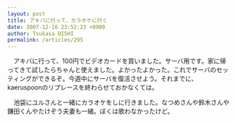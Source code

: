 ```yaml
---
layout: post
title: アキバに行って、カラオケに行く
date: 2007-12-16 23:52:23 +0900
author: Tsukasa OISHI
permalink: /articles/295
---
```



　アキバに行って、100円でビデオカードを買いました。サーバ用です。家に帰ってきて試したらちゃんと使えました。よかったよかった。これでサーバのセッティングができるぞ。今週中にサーバを復活させよう。それまでに、kaeruspoonのリプレースを終わらせておかなくては。  

　池袋にユルさんと一緒にカラオケをしに行きました。なつめさんや鈴木さんや鎌田くんやたけぞう夫妻も一緒。ぼくは歌わなかったけど。  

